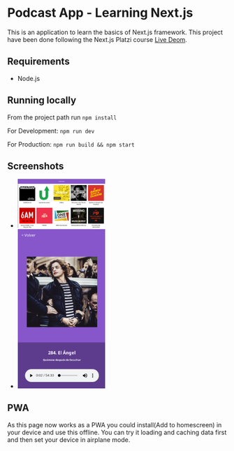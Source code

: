 # Podcast App - Learning Next.js

This is an application to learn the basics of Next.js framework. This project have been done following the Next.js Platzi course [Live Deom](https://podcast-platzi-xnwvpnfbep.now.sh/).

## Requirements

- Node.js

## Running locally

From the project path run `npm install`

For Development:
`npm run dev`

For Production:
`npm run build && npm start`

## Screenshots

- <img src="./.readme-static-files/home.png" width="200">

- <img src="./.readme-static-files/audio-clip.png" width="200">

## PWA

As this page now works as a PWA you could install(Add to homescreen) in your device and use this offline. You can try it loading and caching data first and then set your device in airplane mode.

